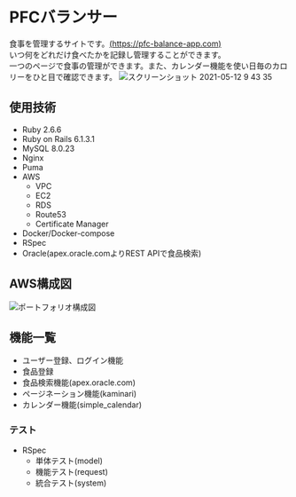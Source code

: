 # PFCバランサー
食事を管理するサイトです。[(https://pfc-balance-app.com)](https://pfc-balance-app.com)<br> 
いつ何をどれだけ食べたかを記録し管理することができます。  
一つのページで食事の管理ができます。また、カレンダー機能を使い日毎のカロリーをひと目で確認できます。
![スクリーンショット 2021-05-12 9 43 35](https://user-images.githubusercontent.com/73508583/117901889-434a0700-b307-11eb-96b9-f7e21163e73c.png)

## 使用技術
* Ruby 2.6.6  
* Ruby on Rails 6.1.3.1  
* MySQL 8.0.23  
* Nginx  
* Puma  
* AWS  
    * VPC  
    * EC2  
    * RDS  
    * Route53  
    * Certificate Manager  
* Docker/Docker-compose  
* RSpec  
* Oracle(apex.oracle.comよりREST APIで食品検索)  

## AWS構成図
![ポートフォリオ構成図](https://user-images.githubusercontent.com/73508583/117901924-59f05e00-b307-11eb-886f-edd23a63273d.png)


## 機能一覧
* ユーザー登録、ログイン機能  
* 食品登録  
* 食品検索機能(apex.oracle.com)  
* ページネーション機能(kaminari)  
* カレンダー機能(simple_calendar)  

### テスト
* RSpec   
    * 単体テスト(model)  
    * 機能テスト(request)  
    * 統合テスト(system)  



